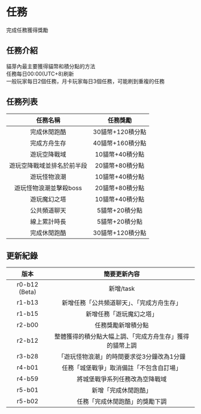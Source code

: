# 任務

完成任務獲得獎勵

## 任務介紹

貓芽內最主要獲得貓幣和積分點的方法  
任務每日00:00(UTC+8)刷新  
一般玩家每日2個任務，月卡玩家每日3個任務，可能刷到重複的任務

## 任務列表

|任務名稱|任務獎勵|
|:---:|:---:|
|完成休閒跑酷|30貓幣+120積分點|
|完成方舟生存|40貓幣+160積分點|
|遊玩空降戰域|10貓幣+40積分點|
|遊玩空降戰域並排名於前半段|20貓幣+80積分點|
|遊玩怪物浪潮|10貓幣+40積分點|
|遊玩怪物浪潮並擊殺boss|20貓幣+80積分點|
|遊玩魔幻之塔|10貓幣+40積分點|
|公共頻道聊天|5貓幣+20積分點|
|線上累計時長|5貓幣+20積分點|
|完成休閒跑酷|30貓幣+120積分點|

## 更新紀錄

|版本|簡要更新內容|
|:---:|:---:|
|r0-b12 (Beta)|新增/task|
|r1-b13|新增任務「公共頻道聊天」、「完成方舟生存」|
|r1-b15|新增任務「遊玩魔幻之塔」|
|r2-b00|任務獎勵新增積分點|
|r2-b12|整體獲得的積分點大幅上調、「完成方舟生存」獲得的貓幣上調|
|r3-b28|「遊玩怪物浪潮」的時間要求從3分鐘改為1分鐘|
|r4-b01|任務「城堡戰爭」取消備註「不包含自訂場」|
|r4-b59|將城堡戰爭系列任務改為空降戰域|
|r5-b01|新增「完成休閒跑酷」|
|r5-b02|任務「完成休閒跑酷」的獎勵下調|
